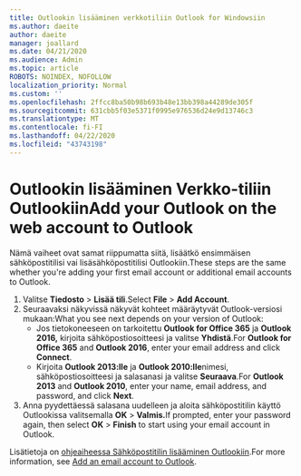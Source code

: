 ```yaml
---
title: Outlookin lisääminen verkkotiliin Outlook for Windowsiin
ms.author: daeite
author: daeite
manager: joallard
ms.date: 04/21/2020
ms.audience: Admin
ms.topic: article
ROBOTS: NOINDEX, NOFOLLOW
localization_priority: Normal
ms.custom: ''
ms.openlocfilehash: 2ffcc8ba50b98b693b48e13bb398a44289de305f
ms.sourcegitcommit: 631cbb5f03e5371f0995e976536d24e9d13746c3
ms.translationtype: MT
ms.contentlocale: fi-FI
ms.lasthandoff: 04/22/2020
ms.locfileid: "43743198"
---
```

# <a name="add-your-outlook-on-the-web-account-to-outlook"></a><span data-ttu-id="2e3e3-102">Outlookin lisääminen Verkko-tiliin Outlookiin</span><span class="sxs-lookup"><span data-stu-id="2e3e3-102">Add your Outlook on the web account to Outlook</span></span>

<span data-ttu-id="2e3e3-103">Nämä vaiheet ovat samat riippumatta siitä, lisäätkö ensimmäisen sähköpostitilisi vai lisäsähköpostitilisi Outlookiin.</span><span class="sxs-lookup"><span data-stu-id="2e3e3-103">These steps are the same whether you're adding your first email account or additional email accounts to Outlook.</span></span>

1. <span data-ttu-id="2e3e3-104">Valitse **Tiedosto** > **Lisää tili**.</span><span class="sxs-lookup"><span data-stu-id="2e3e3-104">Select **File** > **Add Account**.</span></span>
1. <span data-ttu-id="2e3e3-105">Seuraavaksi näkyvissä näkyvät kohteet määräytyvät Outlook-versiosi mukaan:</span><span class="sxs-lookup"><span data-stu-id="2e3e3-105">What you see next depends on your version of Outlook:</span></span>
    - <span data-ttu-id="2e3e3-106">Jos tietokoneeseen on tarkoitettu **Outlook for Office 365** ja **Outlook 2016,** kirjoita sähköpostiosoitteesi ja valitse **Yhdistä**.</span><span class="sxs-lookup"><span data-stu-id="2e3e3-106">For **Outlook for Office 365** and **Outlook 2016**, enter your email address and click **Connect**.</span></span>
    - <span data-ttu-id="2e3e3-107">Kirjoita **Outlook 2013:lle** ja **Outlook 2010:lle**nimesi, sähköpostiosoitteesi ja salasanasi ja valitse **Seuraava**.</span><span class="sxs-lookup"><span data-stu-id="2e3e3-107">For **Outlook 2013** and **Outlook 2010**, enter your name, email address, and password, and click **Next**.</span></span>
1. <span data-ttu-id="2e3e3-108">Anna pyydettäessä salasana uudelleen ja aloita sähköpostitilin käyttö Outlookissa valitsemalla **OK** > **Valmis.**</span><span class="sxs-lookup"><span data-stu-id="2e3e3-108">If prompted, enter your password again, then select **OK** > **Finish** to start using your email account in Outlook.</span></span>

<span data-ttu-id="2e3e3-109">Lisätietoja on [ohjeaiheessa Sähköpostitilin lisääminen Outlookiin](https://support.office.com/article/6e27792a-9267-4aa4-8bb6-c84ef146101b).</span><span class="sxs-lookup"><span data-stu-id="2e3e3-109">For more information, see [Add an email account to Outlook](https://support.office.com/article/6e27792a-9267-4aa4-8bb6-c84ef146101b).</span></span>